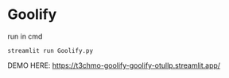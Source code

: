 # Goolify

run in cmd  
```
streamlit run Goolify.py
```


DEMO HERE:
https://t3chmo-goolify-goolify-otullp.streamlit.app/
